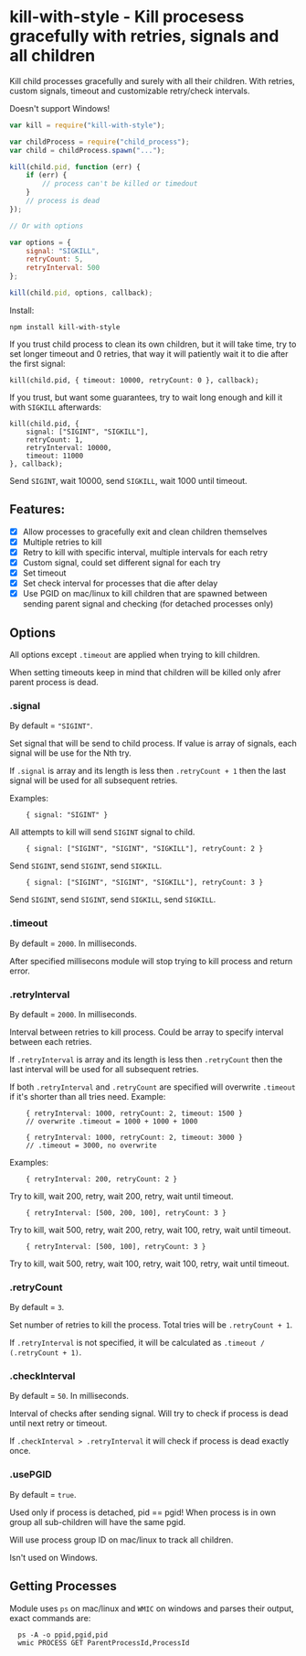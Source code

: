 # kill-with-style - Kill procesess gracefully with retries, signals and all children

Kill child processes gracefully and surely with all their children. With retries, custom signals, timeout and customizable retry/check intervals.

Doesn't support Windows!

```javascript
var kill = require("kill-with-style");

var childProcess = require("child_process");
var child = childProcess.spawn("...");

kill(child.pid, function (err) {
    if (err) {
        // process can't be killed or timedout
    }
    // process is dead
});

// Or with options

var options = {
    signal: "SIGKILL",
    retryCount: 5,
    retryInterval: 500
};

kill(child.pid, options, callback);
```

Install:

	npm install kill-with-style

If you trust child process to clean its own children, but it will take time, try to set longer timeout and 0 retries, that way it will patiently wait it to die after the first signal:

```
kill(child.pid, { timeout: 10000, retryCount: 0 }, callback);
```

If you trust, but want some guarantees, try to wait long enough and kill it with `SIGKILL` afterwards:

```
kill(child.pid, {
    signal: ["SIGINT", "SIGKILL"],
    retryCount: 1,
    retryInterval: 10000,
    timeout: 11000
}, callback);
```

Send `SIGINT`, wait 10000, send `SIGKILL`, wait 1000 until timeout.

## Features:

 - [x] Allow processes to gracefully exit and clean children themselves 
 - [x] Multiple retries to kill
 - [x] Retry to kill with specific interval, multiple intervals for each retry
 - [x] Custom signal, could set different signal for each try
 - [x] Set timeout
 - [x] Set check interval for processes that die after delay
 - [x] Use PGID on mac/linux to kill children that are spawned between sending parent signal and checking (for detached processes only)

## Options

All options except `.timeout` are applied when trying to kill children.

When setting timeouts keep in mind that children will be killed only afrer parent process is dead.

### .signal

By default = `"SIGINT"`.

Set signal that will be send to child process. If value is array of signals, each signal will be use for the Nth try.

If `.signal` is array and its length is less then `.retryCount + 1` then the last signal will be used for all subsequent retries.

Examples:

```
	{ signal: "SIGINT" }
```

All attempts to kill will send `SIGINT` signal to child.

```
	{ signal: ["SIGINT", "SIGINT", "SIGKILL"], retryCount: 2 }
```

Send `SIGINT`, send `SIGINT`, send `SIGKILL`.

```
	{ signal: ["SIGINT", "SIGINT", "SIGKILL"], retryCount: 3 }
```

Send `SIGINT`, send `SIGINT`, send `SIGKILL`, send `SIGKILL`.

### .timeout

By default = `2000`. In milliseconds.

After specified millisecons module will stop trying to kill process and return error.

### .retryInterval

By default = `2000`. In milliseconds.

Interval between retries to kill process. Could be array to specify interval between each retries.

If `.retryInterval` is array and its length is less then `.retryCount` then the last interval will be used for all subsequent retries.

If both `.retryInterval` and `.retryCount` are specified will overwrite `.timeout` if it's shorter than all tries need. Example:

```
	{ retryInterval: 1000, retryCount: 2, timeout: 1500 }
	// overwrite .timeout = 1000 + 1000 + 1000
```

```
	{ retryInterval: 1000, retryCount: 2, timeout: 3000 }
	// .timeout = 3000, no overwrite
```

Examples:

```
	{ retryInterval: 200, retryCount: 2 }
```

Try to kill, wait 200, retry, wait 200, retry, wait until timeout.

```
	{ retryInterval: [500, 200, 100], retryCount: 3 }
```

Try to kill, wait 500, retry, wait 200, retry, wait 100, retry, wait until timeout.


```
	{ retryInterval: [500, 100], retryCount: 3 }
```

Try to kill, wait 500, retry, wait 100, retry, wait 100, retry, wait until timeout.

### .retryCount

By default = `3`.

Set number of retries to kill the process. Total tries will be `.retryCount + 1`.

If `.retryInterval` is not specified, it will be calculated as `.timeout / (.retryCount + 1)`.

### .checkInterval

By default = `50`. In milliseconds.

Interval of checks after sending signal. Will try to check if process is dead until next retry or timeout.

If `.checkInterval > .retryInterval` it will check if process is dead exactly once.

### .usePGID

By default = `true`.

Used only if process is detached, pid == pgid! When process is in own group all sub-children will have the same pgid.

Will use process group ID on mac/linux to track all children.

Isn't used on Windows.

## Getting Processes

Module uses `ps` on mac/linux and `WMIC` on windows and parses their output, exact commands are:

```
  ps -A -o ppid,pgid,pid
  wmic PROCESS GET ParentProcessId,ProcessId
```


